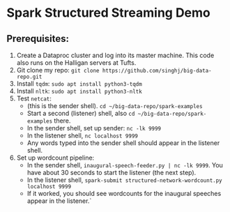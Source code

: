 # Spark Structured Streaming Demo

## Prerequisites:

1. Create a Dataproc cluster and log into its master machine. This code also runs on the Halligan servers at Tufts.
2. Git clone my repo: `git clone https://github.com/singhj/big-data-repo.git`
3. Install `tqdm`: `sudo apt install python3-tqdm`
4. Install `nltk`: `sudo apt install python3-nltk`
5. Test `netcat`:
    * (this is the sender shell). `cd ~/big-data-repo/spark-examples`
    * Start a second (listener) shell, also `cd ~/big-data-repo/spark-examples` there.
    * In the sender shell, set up sender: `nc -lk 9999`
    * In the listener shell, `nc localhost 9999`
    * Any words typed into the sender shell should appear in the listener shell.
6. Set up wordcount pipeline:
    * In the sender shell, `inaugural-speech-feeder.py | nc -lk 9999`. You have about 30 seconds to start the listener (the next step).
    * In the listener shell, `spark-submit structured-network-wordcount.py localhost 9999`
    * If it worked, you should see wordcounts for the inaugural speeches appear in the listener.`

